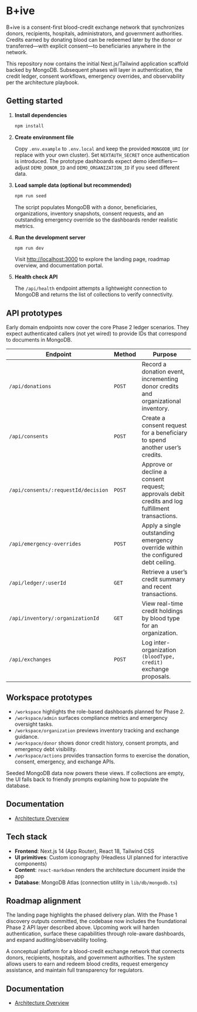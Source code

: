 # B+ive

B+ive is a consent-first blood-credit exchange network that synchronizes donors, recipients, hospitals, administrators, and government authorities. Credits earned by donating blood can be redeemed later by the donor or transferred—with explicit consent—to beneficiaries anywhere in the network.

This repository now contains the initial Next.js/Tailwind application scaffold backed by MongoDB. Subsequent phases will layer in authentication, the credit ledger, consent workflows, emergency overrides, and observability per the architecture playbook.

## Getting started

1. **Install dependencies**

   ```bash
   npm install
   ```

2. **Create environment file**

   Copy `.env.example` to `.env.local` and keep the provided `MONGODB_URI` (or replace with your own cluster). Set `NEXTAUTH_SECRET` once authentication is introduced.
   The prototype dashboards expect demo identifiers—adjust `DEMO_DONOR_ID` and `DEMO_ORGANIZATION_ID` if you seed different data.

3. **Load sample data (optional but recommended)**

   ```bash
   npm run seed
   ```

   The script populates MongoDB with a donor, beneficiaries, organizations, inventory snapshots, consent requests, and an outstanding emergency override so the dashboards render realistic metrics.

4. **Run the development server**

   ```bash
   npm run dev
   ```

   Visit [http://localhost:3000](http://localhost:3000) to explore the landing page, roadmap overview, and documentation portal.

5. **Health check API**

   The `/api/health` endpoint attempts a lightweight connection to MongoDB and returns the list of collections to verify connectivity.

## API prototypes

Early domain endpoints now cover the core Phase 2 ledger scenarios. They expect authenticated callers (not yet wired) to provide IDs that correspond to documents in MongoDB.

| Endpoint | Method | Purpose |
| --- | --- | --- |
| `/api/donations` | `POST` | Record a donation event, incrementing donor credits and organizational inventory. |
| `/api/consents` | `POST` | Create a consent request for a beneficiary to spend another user’s credits. |
| `/api/consents/:requestId/decision` | `POST` | Approve or decline a consent request; approvals debit credits and log fulfillment transactions. |
| `/api/emergency-overrides` | `POST` | Apply a single outstanding emergency override within the configured debt ceiling. |
| `/api/ledger/:userId` | `GET` | Retrieve a user’s credit summary and recent transactions. |
| `/api/inventory/:organizationId` | `GET` | View real-time credit holdings by blood type for an organization. |
| `/api/exchanges` | `POST` | Log inter-organization `(bloodType, credit)` exchange proposals. |


## Workspace prototypes

- `/workspace` highlights the role-based dashboards planned for Phase 2.
- `/workspace/admin` surfaces compliance metrics and emergency oversight tasks.
- `/workspace/organization` previews inventory tracking and exchange guidance.
- `/workspace/donor` shows donor credit history, consent prompts, and emergency debt visibility.
- `/workspace/actions` provides transaction forms to exercise the donation, consent, emergency, and exchange APIs.


Seeded MongoDB data now powers these views. If collections are empty, the UI falls back to friendly prompts explaining how to populate the database.

## Documentation

- [Architecture Overview](docs/architecture.md)

## Tech stack

- **Frontend**: Next.js 14 (App Router), React 18, Tailwind CSS
- **UI primitives**: Custom iconography (Headless UI planned for interactive components)
- **Content**: `react-markdown` renders the architecture document inside the app
- **Database**: MongoDB Atlas (connection utility in `lib/db/mongodb.ts`)

## Roadmap alignment

The landing page highlights the phased delivery plan. With the Phase 1 discovery outputs committed, the codebase now includes the foundational Phase 2 API layer described above. Upcoming work will harden authentication, surface these capabilities through role-aware dashboards, and expand auditing/observability tooling.

A conceptual platform for a blood-credit exchange network that connects donors, recipients, hospitals, and government authorities. The system allows users to earn and redeem blood credits, request emergency assistance, and maintain full transparency for regulators.

## Documentation
- [Architecture Overview](docs/architecture.md)

